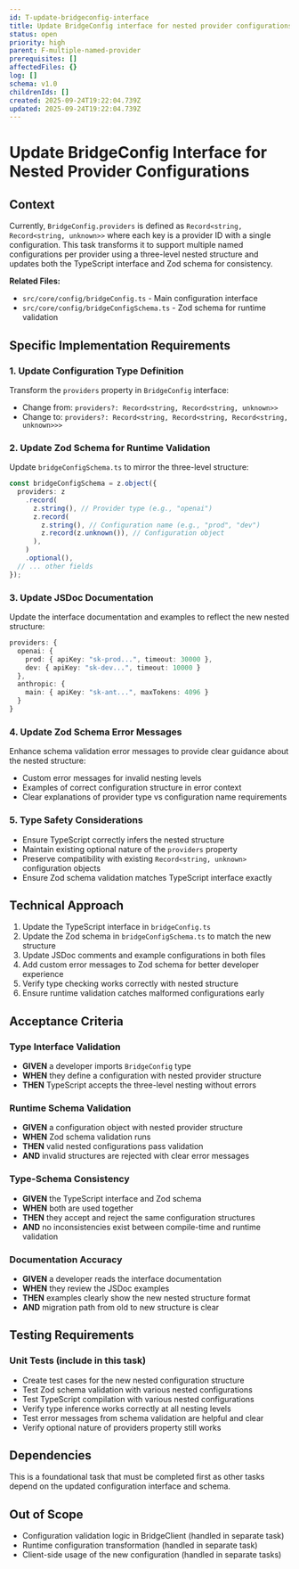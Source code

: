 ```yaml
---
id: T-update-bridgeconfig-interface
title: Update BridgeConfig interface for nested provider configurations
status: open
priority: high
parent: F-multiple-named-provider
prerequisites: []
affectedFiles: {}
log: []
schema: v1.0
childrenIds: []
created: 2025-09-24T19:22:04.739Z
updated: 2025-09-24T19:22:04.739Z
---
```


# Update BridgeConfig Interface for Nested Provider Configurations

## Context

Currently, `BridgeConfig.providers` is defined as `Record<string, Record<string, unknown>>` where each key is a provider ID with a single configuration. This task transforms it to support multiple named configurations per provider using a three-level nested structure and updates both the TypeScript interface and Zod schema for consistency.

**Related Files:**

- `src/core/config/bridgeConfig.ts` - Main configuration interface
- `src/core/config/bridgeConfigSchema.ts` - Zod schema for runtime validation

## Specific Implementation Requirements

### 1. Update Configuration Type Definition

Transform the `providers` property in `BridgeConfig` interface:

- Change from: `providers?: Record<string, Record<string, unknown>>`
- Change to: `providers?: Record<string, Record<string, Record<string, unknown>>>`

### 2. Update Zod Schema for Runtime Validation

Update `bridgeConfigSchema.ts` to mirror the three-level structure:

```typescript
const bridgeConfigSchema = z.object({
  providers: z
    .record(
      z.string(), // Provider type (e.g., "openai")
      z.record(
        z.string(), // Configuration name (e.g., "prod", "dev")
        z.record(z.unknown()), // Configuration object
      ),
    )
    .optional(),
  // ... other fields
});
```

### 3. Update JSDoc Documentation

Update the interface documentation and examples to reflect the new nested structure:

```typescript
providers: {
  openai: {
    prod: { apiKey: "sk-prod...", timeout: 30000 },
    dev: { apiKey: "sk-dev...", timeout: 10000 }
  },
  anthropic: {
    main: { apiKey: "sk-ant...", maxTokens: 4096 }
  }
}
```

### 4. Update Zod Schema Error Messages

Enhance schema validation error messages to provide clear guidance about the nested structure:

- Custom error messages for invalid nesting levels
- Examples of correct configuration structure in error context
- Clear explanations of provider type vs configuration name requirements

### 5. Type Safety Considerations

- Ensure TypeScript correctly infers the nested structure
- Maintain existing optional nature of the `providers` property
- Preserve compatibility with existing `Record<string, unknown>` configuration objects
- Ensure Zod schema validation matches TypeScript interface exactly

## Technical Approach

1. Update the TypeScript interface in `bridgeConfig.ts`
2. Update the Zod schema in `bridgeConfigSchema.ts` to match the new structure
3. Update JSDoc comments and example configurations in both files
4. Add custom error messages to Zod schema for better developer experience
5. Verify type checking works correctly with nested structure
6. Ensure runtime validation catches malformed configurations early

## Acceptance Criteria

### Type Interface Validation

- **GIVEN** a developer imports `BridgeConfig` type
- **WHEN** they define a configuration with nested provider structure
- **THEN** TypeScript accepts the three-level nesting without errors

### Runtime Schema Validation

- **GIVEN** a configuration object with nested provider structure
- **WHEN** Zod schema validation runs
- **THEN** valid nested configurations pass validation
- **AND** invalid structures are rejected with clear error messages

### Type-Schema Consistency

- **GIVEN** the TypeScript interface and Zod schema
- **WHEN** both are used together
- **THEN** they accept and reject the same configuration structures
- **AND** no inconsistencies exist between compile-time and runtime validation

### Documentation Accuracy

- **GIVEN** a developer reads the interface documentation
- **WHEN** they review the JSDoc examples
- **THEN** examples clearly show the new nested structure format
- **AND** migration path from old to new structure is clear

## Testing Requirements

### Unit Tests (include in this task)

- Create test cases for the new nested configuration structure
- Test Zod schema validation with various nested configurations
- Test TypeScript compilation with various nested configurations
- Verify type inference works correctly at all nesting levels
- Test error messages from schema validation are helpful and clear
- Verify optional nature of providers property still works

## Dependencies

This is a foundational task that must be completed first as other tasks depend on the updated configuration interface and schema.

## Out of Scope

- Configuration validation logic in BridgeClient (handled in separate task)
- Runtime configuration transformation (handled in separate task)
- Client-side usage of the new configuration (handled in separate tasks)

